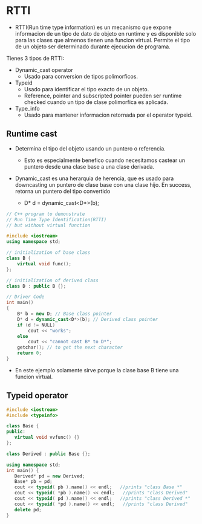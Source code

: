 # RTTI

* RTTI(Run time type information) es un mecanismo que expone informacion de un tipo de dato de objeto en runtime y es disponible solo para las clases que almenos tienen una funcion virtual. Permite el tipo de un objeto ser determinado durante ejecucion de programa.

Tienes 3 tipos de RTTI:
* Dynamic_cast operator
    * Usado para conversion de tipos polimorficos.
* Typeid
    * Usado para identificar el tipo exacto de un objeto.
    * Reference, pointer and subscripted pointer pueden ser runtime checked cuando un tipo de clase polimorfica es aplicada.
* Type_info
    * Usado para mantener informacion retornada por el operator typeid.

## Runtime cast
* Determina el tipo  del objeto usando un puntero o referencia.
    * Esto es especialmente benefico cuando necesitamos castear un puntero desde una clase base a una clase derivada.

* Dynamic_cast es una herarquia de herencia, que es usado para downcasting un puntero de clase base con una clase hijo. En success, retorna un puntero del tipo convertido
    * D* d = dynamic_cast<D*>(b);

``` cpp
// C++ program to demonstrate
// Run Time Type Identification(RTTI)
// but without virtual function

#include <iostream>
using namespace std;

// initialization of base class
class B {
    virtual void func();
};

// initialization of derived class
class D : public B {};

// Driver Code
int main()
{
	B* b = new D; // Base class pointer
	D* d = dynamic_cast<D*>(b); // Derived class pointer
	if (d != NULL)
		cout << "works";
	else
		cout << "cannot cast B* to D*";
	getchar(); // to get the next character
	return 0;
}
```

* En este ejemplo solamente sirve porque la clase base B tiene una funcion virtual.

## Typeid operator

``` cpp
#include <iostream>
#include <typeinfo>

class Base {
public:
   virtual void vvfunc() {}
};

class Derived : public Base {};

using namespace std;
int main() {
   Derived* pd = new Derived;
   Base* pb = pd;
   cout << typeid( pb ).name() << endl;   //prints "class Base *"
   cout << typeid( *pb ).name() << endl;   //prints "class Derived"
   cout << typeid( pd ).name() << endl;   //prints "class Derived *"
   cout << typeid( *pd ).name() << endl;   //prints "class Derived"
   delete pd;
}
```
